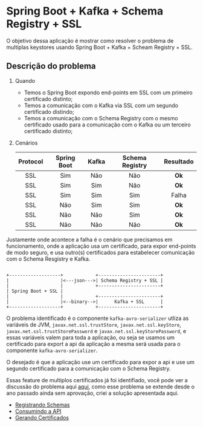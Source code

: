 # Spring Boot + Kafka + Schema Registry + SSL

O objetivo dessa aplicação é mostrar como resolver o problema de multiplas keystores usando Spring Boot + Kafka + Scheam Registry + SSL.

## Descrição do problema

1. Quando

    * Temos o Spring Boot expondo end-points em SSL com um primeiro certificado distinto;
    * Temos a comunicação com o Kafka via SSL com um segundo certificado distindo;
    * Temos a comunicação com o Schema Registry com o mesmo certificado usado para a comunicação com o Kafka ou um terceiro certificado distinto;

2. Cenários

    | Protocol | Spring Boot | Kafka | Schema Registry | Resultado |
    |:--------:|:-----------:|:-----:|:---------------:|:---------:|
    | SSL      | Sim         | Não   | Não             | **Ok**    |
    | SSL      | Sim         | Sim   | Não             | **Ok**    |
    | SSL      | Sim         | Sim   | Sim             | Falha     |
    | SSL      | Não         | Sim   | Sim             | **Ok**    |
    | SSL      | Não         | Não   | Sim             | **Ok**    |
    | SSL      | Não         | Não   | Não             | **Ok**    |

Justamente onde acontece a falha é o cenário que precisamos em funcionamento, onde a aplicação usa um certificado, para expor end-points de modo seguro, e usa outro(s) certificados para estabelecer comunicação com o Schema Resgistry e Kafka.

```text

+-------------------+            +-----------------------+
|                   |<---json--->| Schema Registry + SSL |
|                   |            +-----------------------+
| Spring Boot + SSL |
|                   |            +-----------------------+
|                   |<--binary-->|      Kafka + SSL      |  
+-------------------+            +-----------------------+
```

O problema identificado é o componente `kafka-avro-serializer` utliza as variáveis de JVM, `javax.net.ssl.trustStore`, `javax.net.ssl.keyStore`, `javax.net.ssl.trustStorePassword` e `javax.net.ssl.keyStorePassword`, e essas variáveis valem para toda a aplicação, ou seja se usamos um certificado para export a api da aplicação a mesma será usada para o componente `kafka-avro-serializer`.

O desejado é que a aplicação use um certificado para expor a api e use um segundo certificado para a comunicação com o Schema Registry.

Essas feature de multiplos certificados já foi identifiado, você pode ver a discussão do problema aqui [aqui](https://github.com/confluentinc/schema-registry/pull/957), como esse problema se extende desde o ano passado ainda sem aprovação, criei a solução apresentada aqui.

* [Registrando Schemas](documentation/register-schemas.md)
* [Consumindo a API](documentation/consume-api.md)
* [Gerando Certificados](documentation/generate-certificates.md)
